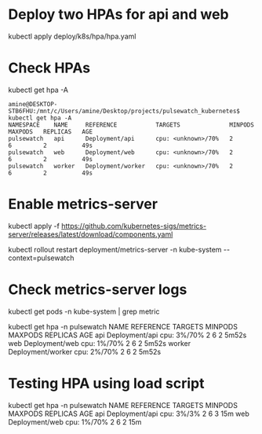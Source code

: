 # Deploy two HPAs for api and web

kubectl apply deploy/k8s/hpa/hpa.yaml

# Check HPAs

kubectl get hpa -A

```
amine@DESKTOP-STB6FHU:/mnt/c/Users/amine/Desktop/projects/pulsewatch_kubernetes$ kubectl get hpa -A 
NAMESPACE    NAME     REFERENCE           TARGETS              MINPODS   MAXPODS   REPLICAS   AGE
pulsewatch   api      Deployment/api      cpu: <unknown>/70%   2         6         2          49s
pulsewatch   web      Deployment/web      cpu: <unknown>/70%   2         6         2          49s
pulsewatch   worker   Deployment/worker   cpu: <unknown>/70%   2         6         2          49s
```


# Enable metrics-server

kubectl apply -f https://github.com/kubernetes-sigs/metrics-server/releases/latest/download/components.yaml

kubectl rollout restart deployment/metrics-server -n kube-system --context=pulsewatch

# Check metrics-server logs

kubectl get pods -n kube-system  | grep metric

kubectl get hpa -n pulsewatch
NAME     REFERENCE           TARGETS       MINPODS   MAXPODS   REPLICAS   AGE
api      Deployment/api      cpu: 3%/70%   2         6         2          5m52s
web      Deployment/web      cpu: 1%/70%   2         6         2          5m52s
worker   Deployment/worker   cpu: 2%/70%   2         6         2          5m52s

# Testing HPA using load script

kubectl get hpa -n pulsewatch
NAME     REFERENCE           TARGETS       MINPODS   MAXPODS   REPLICAS   AGE
api      Deployment/api      cpu: 3%/3%    2         6         3          15m
web      Deployment/web      cpu: 1%/70%   2         6         2          15m

